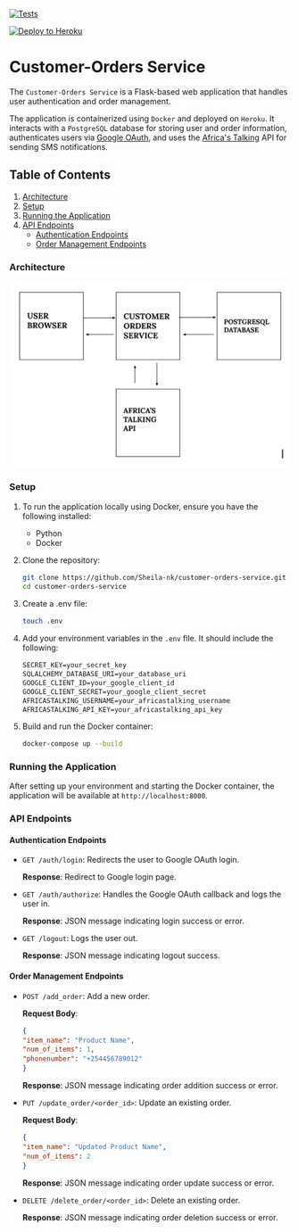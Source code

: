 [![Tests](https://github.com/Sheila-nk/customer-orders-service/actions/workflows/test.yaml/badge.svg)](https://github.com/Sheila-nk/customer-orders-service/actions/workflows/test.yaml)

[![Deploy to Heroku](https://github.com/Sheila-nk/customer-orders-service/actions/workflows/deploy.yaml/badge.svg)](https://github.com/Sheila-nk/customer-orders-service/actions/workflows/deploy.yaml)


# Customer-Orders Service

The `Customer-Orders Service` is a Flask-based web application that handles user authentication and order management. 

The application is containerized using `Docker` and deployed on `Heroku`. It interacts with a `PostgreSQL` database for storing user and order information, authenticates users via [Google OAuth](https://developers.google.com/identity/protocols/oauth2), and uses the [Africa's Talking](https://africastalking.com/) API for sending SMS notifications.

## Table of Contents
1. [Architecture](#architecture)
1. [Setup](#setup)
2. [Running the Application](#running-the-application)
3. [API Endpoints](#api-endpoints)
    - [Authentication Endpoints](#authentication-endpoints)
    - [Order Management Endpoints](#order-management-endpoints)


### Architecture
![Service Architecure](/images/architecture.png)

### Setup
1. To run the application locally using Docker, ensure you have the following installed:
    - Python
    - Docker

2. Clone the repository:
    ```sh
    git clone https://github.com/Sheila-nk/customer-orders-service.git
    cd customer-orders-service
    ```

3. Create a .env file:
    ```sh
    touch .env
    ```
4. Add your environment variables in the `.env` file. It should include the following:

    ```
    SECRET_KEY=your_secret_key
    SQLALCHEMY_DATABASE_URI=your_database_uri
    GOOGLE_CLIENT_ID=your_google_client_id
    GOOGLE_CLIENT_SECRET=your_google_client_secret
    AFRICASTALKING_USERNAME=your_africastalking_username
    AFRICASTALKING_API_KEY=your_africastalking_api_key
    ```

5. Build and run the Docker container:
    ```sh
    docker-compose up --build
    ```

### Running the Application

After setting up your environment and starting the Docker container, the application will be available at `http://localhost:8000`.

### API Endpoints
#### Authentication Endpoints
- `GET /auth/login`: Redirects the user to Google OAuth login.

    **Response**: Redirect to Google login page.

- `GET /auth/authorize`: Handles the Google OAuth callback and logs the user in.

    **Response**: JSON message indicating login success or error.

- `GET /logout`: Logs the user out.

    **Response**: JSON message indicating logout success.

#### Order Management Endpoints
- `POST /add_order`: Add a new order.

    **Request Body**:  
    ```json
    {
    "item_name": "Product Name",
    "num_of_items": 1,
    "phonenumber": "+254456789012"
    }
    ```
    **Response**: JSON message indicating order addition success or error.

- `PUT /update_order/<order_id>`: Update an existing order.

    **Request Body**:

    ```json
    {
    "item_name": "Updated Product Name",
    "num_of_items": 2
    }
    ```
    **Response**: JSON message indicating order update success or error.

- `DELETE /delete_order/<order_id>`: Delete an existing order.

    **Response**: JSON message indicating order deletion success or error.

